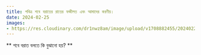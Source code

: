 ```yaml
---
title: পবিত্র শবে বরাতের রাতের ফজীলত এবং আমাদের করণীয়।
date: 2024-02-25
images: 
- https://res.cloudinary.com/dr1nwz8am/image/upload/v1708882455/20240225_232636_lj2dfa.webp
---
```

** শবে বরাত বলতে কি বুঝানো হয়? **
